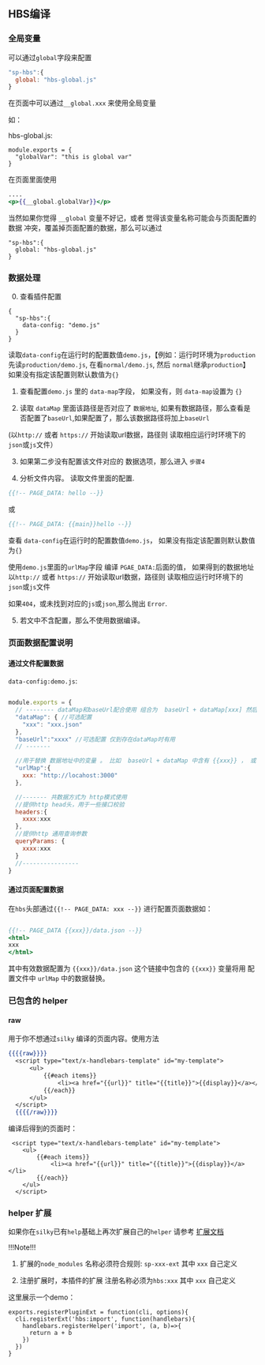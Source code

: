 ## HBS编译

### 全局变量
可以通过`global`字段来配置

```js
"sp-hbs":{
  global: "hbs-global.js"
}
```

在页面中可以通过`__global.xxx` 来使用全局变量

如：

hbs-global.js:

```
module.exports = {
  "globalVar": "this is global var"
}
```

在页面里面使用

```handlebars
....
<p>{{__global.globalVar}}</p>
```

当然如果你觉得  `__global` 变量不好记，或者 觉得该变量名称可能会与页面配置的数据 冲突，覆盖掉页面配置的数据，那么可以通过

```
"sp-hbs":{
  global: "hbs-global.js"
}

```


### 数据处理

0. 查看插件配置

```
{
  "sp-hbs":{
    data-config: "demo.js"
  }
}
```

读取`data-config`在运行时的配置数值`demo.js`，【例如：运行时环境为`production` 先读`production/demo.js`, 在看`normal/demo.js`, 然后 `normal`继承`production`】 如果没有指定该配置则默认数值为`{}`

1. 查看配置`demo.js` 里的 `data-map`字段， 如果没有，则  `data-map`设置为 `{}`


2. 读取 `dataMap` 里面该路径是否对应了 `数据地址`, 如果有数据路径，那么查看是否配置了`baseUrl`,如果配置了，那么该数据路径将加上`baseUrl`
 
(以`http://` 或者 `https://` 开始读取url数据，路径则 读取相应运行时环境下的`json`或`js`文件）

3. 如果第二步没有配置该文件对应的 数据选项，那么进入 `步骤4`

4.  分析文件内容。 读取文件里面的配置.

```hbs
{{!-- PAGE_DATA: hello --}}
```

或

```hbs
{{!-- PAGE_DATA: {{main}}hello --}}
```

查看 `data-config`在运行时的配置数值`demo.js`， 如果没有指定该配置则默认数值为`{}`

使用`demo.js`里面的`urlMap`字段 编译 `PGAE_DATA:`后面的值， 如果得到的数据地址 以`http://` 或者 `https://` 开始读取url数据，路径则 读取相应运行时环境下的`json`或`js`文件

如果`404`，或未找到对应的`js`或`json`,那么抛出 `Error`.

5. 若文中不含配置，那么不使用数据编译。

### 页面数据配置说明

#### 通过文件配置数据

`data-config:demo.js`:

```js

module.exports = {
  // -------- dataMap和baseUrl配合使用 组合为  baseUrl + dataMap[xxx] 然后用 urlMap 替换值
  "dataMap": { //可选配置
    "xxx": "xxx.json"
  },
  "baseUrl":"xxxx" //可选配置 仅到存在dataMap时有用
  // ------- 

  //用于替换 数据地址中的变量 。 比如  baseUrl + dataMap 中含有 {{xxx}} ， 或者页面数据配置中 {{!-- PAGE_DATA: {{xxx}}data.json--}} 含有 {{xxx}}, 那么将用  urlMap 里面的值替换 http
  "urlMap":{
    xxx: "http://locahost:3000"
  },

  //------- 共数据方式为 http模式使用
  //提供http head头，用于一些接口校验
  headers:{
    xxxx:xxx
  },
  //提供http 通用查询参数
  queryParams: {
    xxxx:xxx
  }
  //----------------
}
```

#### 通过页面配置数据

在`hbs`头部通过`{{!-- PAGE_DATA: xxx --}}` 进行配置页面数据如：

```handlebars

{{!-- PAGE_DATA {{xxx}}/data.json --}}
<html>
xxx
</html>

```

其中有效数据配置为 `{{xxx}}/data.json` 这个链接中包含的 `{{xxx}}` 变量将用 配置文件中 `urlMap` 中的数据替换。


### 已包含的 helper

#### raw

用于你不想通过`silky` 编译的页面内容。使用方法

```handlebars
{{{{raw}}}}
  <script type="text/x-handlebars-template" id="my-template">
      <ul>
          {{#each items}}
              <li><a href="{{url}}" title="{{title}}">{{display}}</a></li>
          {{/each}}
      </ul>
  </script>
  {{{{/raw}}}}
```

编译后得到的页面时：

```
 <script type="text/x-handlebars-template" id="my-template">
    <ul>
        {{#each items}}
            <li><a href="{{url}}" title="{{title}}">{{display}}</a></li>
        {{/each}}
    </ul>
  </script>
```


### helper 扩展

如果你在`silky`已有`help`基础上再次扩展自己的`helper` 请参考 [扩展文档](https://github.com/huyinghuan/slow-cli-2.0/blob/master/docs/dev-registerPluginExt.md)

!!!Note!!!  

1. 扩展的`node_modules` 名称必须符合规则: `sp-xxx-ext` 其中 `xxx` 自己定义

2. 注册扩展时，本插件的扩展 注册名称必须为`hbs:xxx`  其中 `xxx` 自己定义

这里展示一个demo：

```
exports.registerPluginExt = function(cli, options){
  cli.registerExt('hbs:import', function(handlebars){
    handlebars.registerHelper('import', (a, b)=>{
      return a + b
    })
  })
}
```
